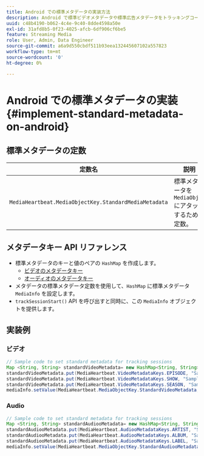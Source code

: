 ```yaml
---
title: Android での標準メタデータの実装方法
description: Android で標準ビデオメタデータや標準広告メタデータをトラッキングコールで送信するように設定する方法を説明します。
uuid: c48b4190-b062-4c4e-9c40-8dde4598a50e
exl-id: 31afd8b5-0f23-4025-afcb-6df906cf6be5
feature: Streaming Media
role: User, Admin, Data Engineer
source-git-commit: a6a9d550cbdf511b93eea132445607102a557823
workflow-type: tm+mt
source-wordcount: '0'
ht-degree: 0%

---
```


# Android での標準メタデータの実装{#implement-standard-metadata-on-android}

## 標準メタデータの定数

| 定数名 | 説明   |
|---|---|
| `MediaHeartbeat.MediaObjectKey.StandardMediaMetadata` | 標準メタデータを `MediaObject` にアタッチするための定数。 |

## メタデータキー API リファレンス

* 標準メタデータのキーと値のペアの `HashMap` を作成します。
   * [ビデオのメタデータキー](https://adobe-marketing-cloud.github.io/media-sdks/reference/android/com/adobe/primetime/va/simple/MediaHeartbeat.VideoMetadataKeys.html)
   * [オーディオのメタデータキー](https://adobe-marketing-cloud.github.io/media-sdks/reference/android/com/adobe/primetime/va/simple/MediaHeartbeat.AudioMetadataKeys.html)
* メタデータの標準メタデータ定数を使用して、`HashMap` に標準メタデータ `MediaInfo` を設定します。
* `trackSessionStart()` API を呼び出すと同時に、この `MediaInfo` オブジェクトを提供します。

## 実装例

### ビデオ

```java
// Sample code to set standard metadata for tracking sessions 
Map <String, String> standardVideoMetadata= new HashMap<String, String>(); 
standardVideoMetadata.put(MediaHeartbeat.VideoMetadataKeys.EPISODE, "Sample Episode"); 
standardVideoMetadata.put(MediaHeartbeat.VideoMetadataKeys.SHOW, "Sample Show"); 
standardVideoMetadata.put(MediaHeartbeat.VideoMetadataKeys.SEASON, "Sample Season"); 
mediaInfo.setValue(MediaHeartbeat.MediaObjectKey.StandardVideoMetadata, standardVideoMetadata);
```

### Audio

```java
// Sample code to set standard metadata for tracking sessions 
Map <String, String> standardAudiooMetadata= new HashMap<String, String>(); 
standardAudiooMetadata.put(MediaHeartbeat.AudiooMetadataKeys.ARTIST, "Sample Artist"); 
standardAudiooMetadata.put(MediaHeartbeat.AudiooMetadataKeys.ALBUM, "Sample Album"); 
standardAudiooMetadata.put(MediaHeartbeat.AudiooMetadataKeys.LABEL, "Sample Label"); 
mediaInfo.setValue(MediaHeartbeat.MediaObjectKey.StandardAudiooMetadata, standardAudiooMetadata);
```
